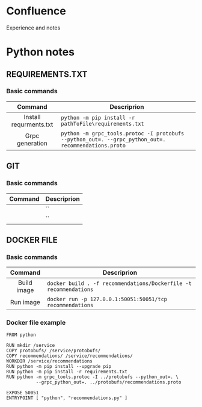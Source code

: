 # Confluence
Experience and notes
# Python notes
## REQUIREMENTS.TXT
### Basic commands
|Command|Descriprion|
|:-----------------------------:|-----------------------------------|
|Install requrments.txt|`python -m pip install -r pathToFile\requirements.txt`|
|Grpc generation|`python -m grpc_tools.protoc -I protobufs  --python_out=. --grpc_python_out=. recommendations.proto`|

## GIT
### Basic commands
|Command|Descriprion|
|:-----------------------------:|-----------------------------------|
||``|
||``|

## DOCKER FILE
### Basic commands
|Command|Descriprion|
|:-----------------------------:|-----------------------------------|
|Build image|`docker build . -f recommendations/Dockerfile -t recommendations`|
|Run image|`docker run -p 127.0.0.1:50051:50051/tcp recommendations`|

### Docker file example
```
FROM python

RUN mkdir /service
COPY protobufs/ /service/protobufs/
COPY recommendations/ /service/recommendations/
WORKDIR /service/recommendations
RUN python -m pip install --upgrade pip
RUN python -m pip install -r requirements.txt
RUN python -m grpc_tools.protoc -I ../protobufs --python_out=. \
           --grpc_python_out=. ../protobufs/recommendations.proto

EXPOSE 50051
ENTRYPOINT [ "python", "recommendations.py" ]
```
